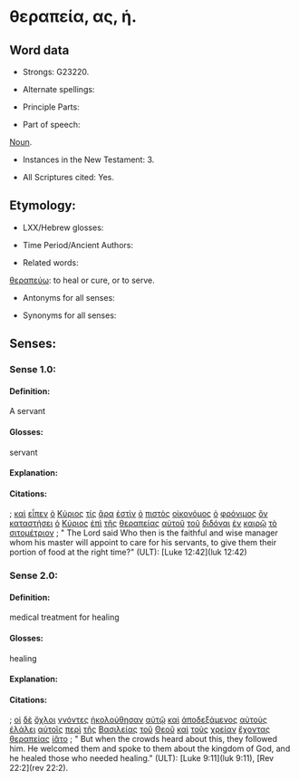 # θεραπεία, ας, ἡ.

<!-- Status: S2=NeedsFinalCheck -->
<!-- Lexica used for edits: BDAG, FFM, LN, A-S  -->

## Word data

* Strongs: G23220.


* Alternate spellings:

* Principle Parts: 

* Part of speech: 

[Noun](http://ugg.readthedocs.io/en/latest/noun.html). 

* Instances in the New Testament: 3.

* All Scriptures cited: Yes.

## Etymology: 

* LXX/Hebrew glosses: 

* Time Period/Ancient Authors: 

* Related words:  

[θεραπεύω](../G23230/01.md): to heal or cure, or to serve.

* Antonyms for all senses:

* Synonyms for all senses: 

## Senses:

### Sense 1.0: 

#### Definition: 

A servant   

#### Glosses: 

servant

#### Explanation: 

#### Citations: 

; [καὶ](../G25320/01.md) [εἶπεν](../G30040/01.md) [ὁ](../G35880/01.md) [Κύριος](../G29620/01.md) [τίς](../G51010/01.md) [ἄρα](../G06860/01.md) [ἐστὶν](../G99999/01.md) [ὁ](../G35880/01.md) [πιστὸς](../G41030/01.md) [οἰκονόμος](../G36230/01.md) [ὁ](../G35880/01.md) [φρόνιμος](../G54290/01.md) [ὃν](../G37390/01.md) [καταστήσει](../G25250/01.md) [ὁ](../G35880/01.md) [Κύριος](../G29620/01.md) [ἐπὶ](../G19090/01.md) [τῆς](../G35880/01.md) [θεραπείας](../G23220/01.md) [αὐτοῦ](../G08460/01.md) [τοῦ](../G35880/01.md) [διδόναι](../G13250/01.md) [ἐν](../G17220/01.md) [καιρῷ](../G25400/01.md) [τὸ](../G35880/01.md) [σιτομέτριον](../G46200/01.md)
; " The Lord said Who then is the faithful and wise manager whom his master will appoint to care for his servants, to give them their portion of food at the right time?" (ULT): 
[Luke 12:42](luk 12:42)

### Sense 2.0: 

#### Definition: 

medical treatment for healing

#### Glosses: 

healing

#### Explanation: 

#### Citations: 

; [οἱ](../G35880/01.md) [δὲ](../G11610/01.md) [ὄχλοι](../G37930/01.md) [γνόντες](../G10970/01.md) [ἠκολούθησαν](../G01900/01.md) [αὐτῷ](../G08460/01.md) [καὶ](../G25320/01.md) [ἀποδεξάμενος](../G05880/01.md) [αὐτοὺς](../G08460/01.md) [ἐλάλει](../G29800/01.md) [αὐτοῖς](../G08460/01.md) [περὶ](../G40120/01.md) [τῆς](../G35880/01.md) [Βασιλείας](../G09320/01.md) [τοῦ](../G35880/01.md) [Θεοῦ](../G23160/01.md) [καὶ](../G25320/01.md) [τοὺς](../G35880/01.md) [χρείαν](../G55320/01.md) [ἔχοντας](../G21920/01.md) [θεραπείας](../G23220/01.md) [ἰᾶτο](../G23900/01.md)
; " But when the crowds heard about this, they followed him. He welcomed them and spoke to them about the kingdom of God, and he healed those who needed healing." (ULT): 
[Luke 9:11](luk 9:11), [Rev 22:2](rev 22:2).
